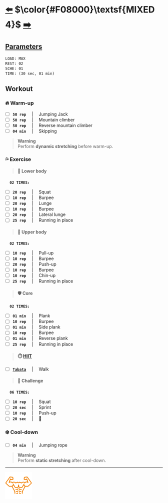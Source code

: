 # [:arrow_left:][prev] $\color{#F08000}\textsf{MIXED 4}$ [:arrow_right:][next]

## [Parameters]

```text
LOAD: MAX
REST: 02
SCHE: 01
TIME: (30 sec, 01 min)
```

## Workout

### :fire: Warm-up

+ [ ] **`50 rep`** &emsp;\|&emsp; Jumping Jack
+ [ ] **`50 rep`** &emsp;\|&emsp; Mountain climber
+ [ ] **`50 rep`** &emsp;\|&emsp; Reverse mountain climber
+ [ ] **`04 min`** &emsp;\|&emsp; Skipping

> **Warning**  
> Perform **dynamic stretching** before warm-up\.

### :sweat_drops: Exercise

> #### :leg: Lower body

&emsp;**`02 TIMES:`**

+ [ ] **`20 rep`** &emsp;\|&emsp; Squat
+ [ ] **`10 rep`** &emsp;\|&emsp; Burpee
+ [ ] **`20 rep`** &emsp;\|&emsp; Lunge
+ [ ] **`10 rep`** &emsp;\|&emsp; Burpee
+ [ ] **`20 rep`** &emsp;\|&emsp; Lateral lunge
+ [ ] **`25 rep`** &emsp;\|&emsp; Running in place

> #### :muscle: Upper body

&emsp;**`02 TIMES:`**

+ [ ] **`10 rep`** &emsp;\|&emsp; Pull-up
+ [ ] **`10 rep`** &emsp;\|&emsp; Burpee
+ [ ] **`20 rep`** &emsp;\|&emsp; Push-up
+ [ ] **`10 rep`** &emsp;\|&emsp; Burpee
+ [ ] **`10 rep`** &emsp;\|&emsp; Chin-up
+ [ ] **`25 rep`** &emsp;\|&emsp; Running in place

> #### :shield: Core

&emsp;**`02 TIMES:`**

+ [ ] **`01 min`** &emsp;\|&emsp; Plank
+ [ ] **`10 rep`** &emsp;\|&emsp; Burpee
+ [ ] **`01 min`** &emsp;\|&emsp; Side plank
+ [ ] **`10 rep`** &emsp;\|&emsp; Burpee
+ [ ] **`01 min`** &emsp;\|&emsp; Reverse plank
+ [ ] **`25 rep`** &emsp;\|&emsp; Running in place

> #### :stopwatch: [HIIT][h]

+ [ ] [**`Tabata`**][t] &emsp;\|&emsp; Walk

> #### :triangular_flag_on_post: Challenge

&emsp;**`06 TIMES:`**

+ [ ] **`10 rep`** &emsp;\|&emsp; Squat
+ [ ] **`20 sec`** &emsp;\|&emsp; Sprint
+ [ ] **`10 rep`** &emsp;\|&emsp; Push-up
+ [ ] **`20 sec`** &emsp;\|&emsp; :palm_tree:

### :snowflake: Cool-down

+ [ ] **`04 min`** &emsp;\|&emsp; Jumping rope

> **Warning**  
> Perform **static stretching** after cool-down\.

---

[![abs](../icons/six_pack_little.svg)](../training-1.md "Training 1")

<!-- predefined -->
[next]: rest.md "Rest module"
[prev]: mixed-3.md "Mixed 3 module"

<!-- glossary -->
[h]: ../../glossary.md#h "H"
[t]: ../../glossary.md#t "T"

<!-- named -->
[parameters]: ../training-1.md#parameters "Parameters"
